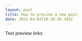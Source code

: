 ```yaml
---
layout: post
title: How to preview a new post
date: 2021-03-01T10:36:36.345Z
---
```

Test preview links